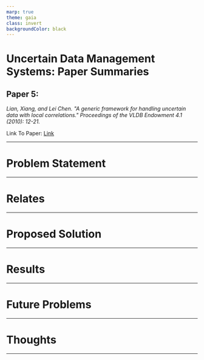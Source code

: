 ```yaml
---
marp: true
theme: gaia
class: invert
backgroundColor: black
---
```


# Uncertain Data Management Systems: Paper Summaries

## Paper 5: 
_Lian, Xiang, and Lei Chen. "A generic framework for handling uncertain data with local correlations." Proceedings of the VLDB Endowment 4.1 (2010): 12-21._

Link To Paper: [Link](https://www.vldb.org/pvldb/vol4/p12-lian.pdf)

---

# Problem Statement

---

# Relates

---

# Proposed Solution

---

# Results

---

# Future Problems

---

# Thoughts

---